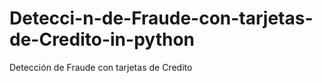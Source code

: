 # Detecci-n-de-Fraude-con-tarjetas-de-Credito-in-python
Detección de Fraude con tarjetas de Credito
